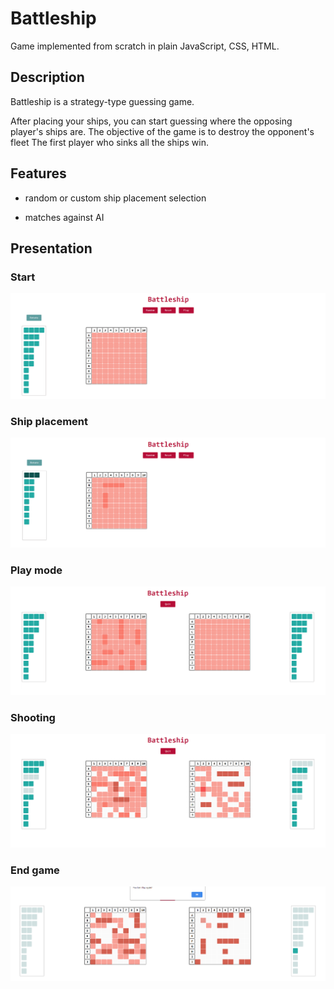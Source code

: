 # Battleship

Game implemented from scratch in plain JavaScript, CSS, HTML.

## Description

Battleship is a strategy-type guessing game. 

After placing your ships, you can start guessing where the opposing player's ships are.
The objective of the game is to destroy the opponent's fleet
The first player who sinks all the ships win.

## Features

- random or custom ship placement selection

- matches against AI

## Presentation​

### Start

<img src="pictures/battleship1.PNG"
     alt="Start"/>


### Ship placement

<img src="pictures/battleship3.PNG"
     alt="Ship placement"/>



### Play mode

<img src="pictures/battleship2.PNG"
     alt="Play mode"/>

### Shooting

<img src="pictures/battleship4.PNG"
     alt="Shooting"/>

### End game

<img src="pictures/lost.PNG"
     alt="End game"/>

